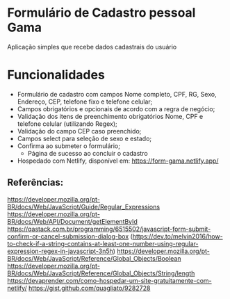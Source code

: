 # Formulário de Cadastro pessoal Gama

Aplicação simples que recebe dados cadastrais do usuário

# Funcionalidades
  + Formulário de cadastro com campos Nome completo, CPF, RG, Sexo, Endereço, CEP, telefone fixo e telefone celular;
  + Campos obrigatórios e opcionais de acordo com a regra de negócio;
  + Validação dos itens de preenchimento obrigatórios Nome, CPF e telefone celular (utilizando Regex);
  + Validação do campo CEP caso preenchido;
  + Campos select para seleção de sexo e estado;
  + Confirma ao submeter o formulário;
    + Página de sucesso ao concluir o cadastro
  + Hospedado com Netlify, disponível em: https://form-gama.netlify.app/


## Referências:
https://developer.mozilla.org/pt-BR/docs/Web/JavaScript/Guide/Regular_Expressions
https://developer.mozilla.org/pt-BR/docs/Web/API/Document/getElementById
https://qastack.com.br/programming/6515502/javascript-form-submit-confirm-or-cancel-submission-dialog-box
(https://dev.to/melvin2016/how-to-check-if-a-string-contains-at-least-one-number-using-regular-expression-regex-in-javascript-3n5h)
https://developer.mozilla.org/pt-BR/docs/Web/JavaScript/Reference/Global_Objects/Boolean
https://developer.mozilla.org/pt-BR/docs/Web/JavaScript/Reference/Global_Objects/String/length
https://devaprender.com/como-hospedar-um-site-gratuitamente-com-netlify/
https://gist.github.com/quagliato/9282728